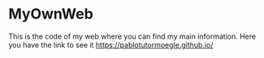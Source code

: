 # MyOwnWeb
This is the code of my web where you can find my main information.
Here you have the link to see it https://pablotutormoegle.github.io/